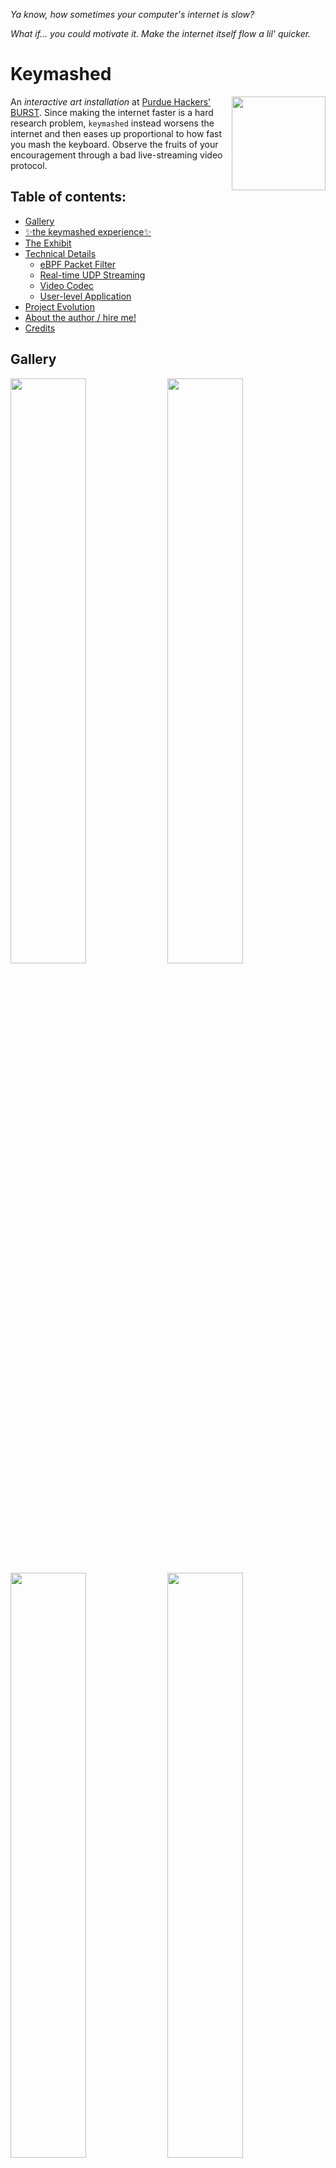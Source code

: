 _Ya know, how sometimes your computer's internet is slow?_

_What if... you could motivate it. Make the internet itself flow a lil' quicker._

# Keymashed

  <img align="right" src="https://github.com/user-attachments/assets/27412e69-7cbc-4a01-9383-3a5e2ed242dd" style="width:150px;">
  An <i>interactive art installation</i> at <a href="https://burst.purduehackers.com/">Purdue Hackers' BURST</a>. Since making the internet faster is a hard research problem, <code>keymashed</code> instead worsens the internet and then eases up proportional to how fast you mash the keyboard. Observe the fruits of your encouragement through a bad live-streaming video protocol.

## Table of contents:
  - [Gallery](#gallery)
  - [✨the keymashed experience✨](#the-keymashed-experience)
  - [The Exhibit](#the-exhibit)
  - [Technical Details](#technical-details)
    - [eBPF Packet Filter](#ebpf-packet-filter)
    - [Real-time UDP Streaming](#real-time-udp-streaming)
    - [Video Codec](#video-codec)
    - [User-level Application](#user-level-application)
  - [Project Evolution](#project-evolution)
- [About the author / hire me!](#about-the-author--hire-me)
- [Credits](#credits)


## Gallery

<p float="left">
  <img src="media/BURST 2024 SebMur-6-resized.jpg" width="49%" /> 
  <img src="media/BURST 2024 SebMur-19-resized.jpg" width="49%" />
  <img src="media/BURST 2024 SebMur-82-cropped.jpg" width="49%" />
  <img src="media/BURST 2024 SebMur-66-cropped.jpg" width="49%" />
</p>

https://github.com/user-attachments/assets/f13cbadf-bcb7-433d-a5de-5e4c0cf470ff

## ✨the keymashed experience✨:
_You walk up to the exhibit. There's a keyboard in front of you. The pedestal says, "Mash the keyboard". There are indistinct splotches of grey on the screen that may or may not be people standing around. As you start mashing, the image gains quality and smoothness. The edges of the screen glow a bright green to indicate you're close to the peak. The image resolves into a birds-eye view of the pedestal. In the screen, you see yourself starting to approach the exhibit._

## The Exhibit

Keymashed as an exhibit consisted of:
- An IBM Model-M keyboard with exquisite mash-feel.
- An old square monitor.
- Two Dell Optiplexes (cheap desktop computers) that are connected to the monitor and webcam respectively.

There are two effects at play:
- _Packet loss:_ UDP packets are being dropped on the livestream playing computer at the network interface level. The more keys you mash, the less packets are lost. At the threshold, packet loss stops occurring.
- _Lossy compression:_ Frames are being encoded lossily on the livestream sender computer. The more keys you mash, the lower the lossy compression. At the threshold, the image becomes clear without any color banding.

The webcam is mounted on top of a wall along with an Optiplex with a wireless dongle. This is the sender computer. The receiver computer sits under the pedestal that holds the monitor.
<img src="media/BURST 2024 suspiciously-optiplex shaped box.jpg" />

The livestream is delayed by 30 seconds, since it's more interesting to see a bit into the past rather than just looking at your own back.

## Technical Details

The repository consists of the following components:
- an eBPF filter written in C that drops packets with some probability that it reads from a shared map. This eBPF filter is installed onto the network interface using the `tc` utility.
- a video codec which uses a JPEG-like scheme to lossily compress blocks of frames which are then reassembled and decompressed on the receiver. The quality of the JPEG encoding can vary per block.
- an RTP-like protocol for receiving packets over UDP.

Explanations of each component follow.

### eBPF Packet Filter

[eBPF](https://ebpf.io/) is a relatively recent feature in the Linux kernel which allows running sandboxed user-provided code in the kernel inside a virtual machine. It is used in [many kernel subsystems which deal with security, tracing and networking](https://docs.ebpf.io/linux/program-type/).

We create an eBPF filter in [bpf.c](bpf/bpf.c) which reads the drop probability from a file (which user programs can write to) and then decides whether to drop the current packet or not. This eBPF filter is installed at a network interface using the `tc` (traffic control) utility.

```c
struct {
  // declare that the bpf map will be of type array, mapping uint32_t to uint32_t and have a maximum of one entry.
  __uint(type, BPF_MAP_TYPE_ARRAY);
  __uint(key_size, sizeof(uint32_t)); 
  __uint(value_size, sizeof(uint32_t));
  __uint(max_entries, 1);
  // PIN_BY_NAME ensures that the map is pinned in /sys/fs/bpf
  __uint(pinning, LIBBPF_PIN_BY_NAME);
  // synchronize the `map_keymash` name with the userspace program
} map_mash __section(".maps");

__section("classifier")
int scream_bpf(struct __sk_buff *skb)
{
  uint32_t key = 0, *val = 0;

  val = map_lookup_elem(&map_mash, &key);
  if (val && get_prandom_u32() < *val) {
    return TC_ACT_SHOT; // Drop packet
  }
  return TC_ACT_OK; // Pass packet
}
```

The [userspace code](rust-userspace/src/bpf.rs) interacts with the eBPF filter using the `bpf_obj_get` and `bpf_map_update_elem` functions from `libbpf`.

### Real-time UDP streaming
[UDP is the user-datagram protocol](https://en.wikipedia.org/wiki/User_Datagram_Protocol), commonly used for multimedia streaming applications due to its packet-oriented and unreliable nature. The real-time protocol (RTP) is built on top of UDP.

I decided to re-invent the real-time protocol (RTP) from scratch, with a focus on reducing copies as much as possible. It makes heavy use of the [`zerocopy`](https://github.com/google/zerocopy) crate and const generics and supports `?Sized` types. [Have a look at the rtp module](rust-userspace/src/rtp.rs) - the code is well-commented if dense. _It's probably the most ~~over~~-engineered part of the entire project._ High-level summary:
- each sent packet is assigned a sequence number.
- on the receiver side, we maintain a circular buffer with slots for packets, putting incoming packets into slots as received.
- the receiver consumes one slot at a time which may or may not contain a packet (it may be lost/late). If a packet arrives after having been consumed (late), it will be discarded.
- if the sender lags behind in sending packets, the receiver can wait if the "early-latest" span is too low. The early-latest span measures the difference between the latest received packet number and the packet that will be consumed next.
- if the receiver lags behind in consuming packets, earlier packets are overwritten with new ones. The receiver can jump ahead to start playing the new packets when it arrives at that section.

An example of video playback with heavy packet loss (intensity of background <big>∝</big> packet loss):

https://github.com/user-attachments/assets/766d756a-1409-4f98-a055-338dbd613f82

Lost packets are not painted for a frame, resulting in newer frames being partially painted over older ones. This causes the glitchy effect. The long strips are a consequence of the packetization strategy, which is explored towards the end of the next section.

### Video Codec

The webcam transmits video in the `YUV422` format. The [`YUV`](https://en.wikipedia.org/wiki/YCbCr) format is an alternative to the more well-known `RGB` format; it encodes the luminance (`Y`), blue-difference chroma (`Cb`/`U`) and red-difference chroma (`Cr`/`V`).

![A 2 high and 4 wide grid of three overlaid boxes colored white, blue and red.](media/YUV444.drawio.svg)

The `422` refers the [chroma subsampling](https://en.wikipedia.org/wiki/Chroma_subsampling), explained below.

> Chroma subsampling is the practice of encoding images by implementing less resolution for chroma information than for luma information, taking advantage of the human visual system's lower acuity for color differences than for luminance.
>
> -- Wikipedia

In this case, instead of having independent `YUV` values for every pixel, we let two horizontal `Y` pixels share the `U` and `V` color values. This allows us to pack two pixels within four bytes (assuming 8 bits per component) instead of the usual six bytes, achieving compression of 2 bytes per pixel.

![A 2 high and 4 wide grid where two adjacent cells share a red and green box and each cell contains a white box](media/YUV422.drawio.svg)

After receiving the video from the webcam, the video sender further subsamples the colors into 4:2:0. This increases our compression to 1.5 bytes per pixel.

![A 2 high and 4 wide grid where each cell contains a white box. Overlapping red and blue boxes are present at the points where four cells touch.](media/YUV420.drawio.svg)

The subsampled frame is then broken into _macroblocks_ of 16 x 16 pixels which contain six _blocks_ of 8 x 8 values: four for luminance, one for red-difference and one for blue-difference.

![](media/Macroblock.drawio.svg)

The macroblock.

![](media/MacroblockExpanded.drawio.svg)

The macroblock, decomposed into its six constituent blocks.

Each block is converted to a frequency-domain representation using the [DCT transform](https://en.wikipedia.org/wiki/JPEG#Discrete_cosine_transform). The DCT-transformed output makes the high-frequency and low-frequency components of the block more apparent.

After the transformation, the values are divided element-wise by the _quantization matrix_, which is specially chosen to minimize perceptual quality loss. The quantization matrix can be scaled to increase/decrease image quality - this is the main knob that we use tune the lossy compression. Note how the lower-left elements of the quantization matrix are larger than the ones on the top-right; this prioritizes the lower-frequency components.

<p float="left">
  <img src="media/dct/original_8x8_block.svg" width="32%" /> 
  <img src="media/dct/dct_of_block.svg" width="32%" />
  <img src="media/dct/quantization_matrix.svg" width="32%" />
  <img src="media/dct/quantized_dct_block.svg" width="32%" />
  <img src="media/dct/reconstructed_block.svg" width="32%" />
</p>

Finally, the quantized block is run-length encoded in a zig-zag pattern. This causes zero values to end up at the end, which makes our naive encoding quite efficient on its own.

![](media/Zigzag.drawio.svg)

Run-length encoding encodes a stream of data as pairs of (value, count) where count is the number of times the value is repeated.
```
And so [54, 23, 23, 1, 1, 1, 0, 0, 0, ... 23 more times ...] gets encoded as [(54, 1), (23, 2), (1, 3), (0, 26), ...] which is quite efficient.
```

I did some performance optimization and parallelization using [`rayon`](https://github.com/rayon-rs/rayon) to get this running as smoothly as it does - shoutout to [`cargo-flamegraph`](https://github.com/flamegraph-rs/flamegraph)!

You can observe the final outcome of this lossy compression as a video:

https://github.com/user-attachments/assets/489e3978-6acb-4a16-af49-40a0fb24831a

|      | left           | right |
|------|----------------|-------------------------------|
| top  | original video | DCT blocks |
| bottom| quantized then dequantized DCT blocks | reconstructed video |

> Recall that:
> - a block is a 8x8 group of pixels.
> - quantization refers to dividing the DCT block by the quantization matrix.

Since the DCT blocks are being displayed in the YUV color space, values close to zero are an intense green. Note how the larger amount of green of the dequantized DCT blocks corresponds to the lower quality of the reconstructed video.

The quality correlates with how fast you're mashing the keyboard. The background's intensity is a visual indicator for this. _You may need to increase the volume on your device to hear keymashing._

![](media/JPEG%20Process.drawio.png)

Encoded macroblocks are inserted into a packet with the following metadata and then sent over the network.

```
|---------------|
|  Frame no.    |
|---------------|
| Block 1       |
| x, y, quality |
| RLE data      |
|---------------|
| Block 2       |
| x, y, quality |
| RLE data      |
|---------------|
|      ...      |
```

Note that these macroblocks are greedily packet into a single UDP packet. The packetizing logic tends to put in adjacent macroblocks together, which means that a packet being lost results in a long strip of macroblocks not being updated that frame.

### User-level Application
The application itself uses `SDL2` for handling key input and rendering the video.

Putting both effects together, a demo of what the output looks like follows. _Turn up your volume to hear the keymashing._

https://github.com/user-attachments/assets/cc3fd479-7786-4c24-bc81-64d4656eac57

A diagram of the network setup (video processing steps elided):

![](media/Architecture.drawio.png)

## Project Evolution

"what if you could scream at your computer to make it run faster?" was the original question I asked. We ([@kartva](https://github.com/kartva/) and [@9p4](https://github.com/9p4)) wrote `run-louder`/`screamd` (we went through many names) which would spawn a child process, say Google Chrome, and intercept all syscalls made by it using `ptrace` (the same syscall that `gdb` uses). After intercepting a syscall, the parent would sleep for some time (proportional to scream intensity) before resuming the child.

We demoed it and have a shaky video of:
- trying to open Chrome but it's stuck loading
- coming up to the laptop and yelling at it
- Chrome immediately loads

As an extension to this idea, I started working on affecting the network as well by dropping packets. At this point, I decided to present `run-louder`/`screamd` at BURST, which necessitated changing screaming to key-mashing (out of respect for the art gallery setting). Additionally, while `ping` works fine as a method of demoing packet loss, I wanted something more visual and thus ended up writing the video codec.

If you have ideas around making `screamd`, please contact me or create an issue!

# About the author / hire me!
_I'm looking for Summer 2025 internships - and I'm particularly excited about working with startups._ Read more about my work at [my Github profile](https://github.com/kartva/).

# Credits

- [@9p4](https://github.com/9p4) helped a lot with initial ideation and prototyping, as well as creating the initial Zig version of `screamd`.
- Poster design by Rebecca Pine and pixel art by Jadden Picardal.
- Most photos by Sebastian Murariu.
- [@ArhanChaudhary](https://github.com/ArhanChaudhary) for "ominously watching me code" and motivating me to do this from his [NAND computer project](https://github.com/ArhanChaudhary/NAND).
- [@kdkasad](https://github.com/kdkasad) for interesting conversation and reviews of the readme.
